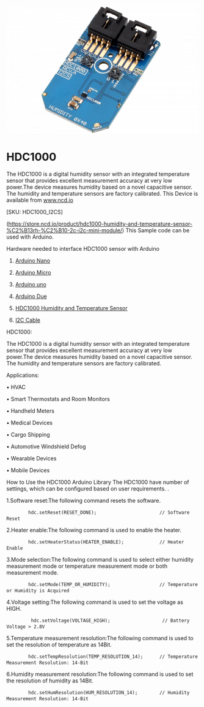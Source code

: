 [![HDC1000](HDC1000_I2C.png)](https://store.ncd.io/product/hdc1000-humidity-and-temperature-sensor-%C2%B13rh-%C2%B10-2c-i2c-mini-module/)

# HDC1000

The HDC1000 is a digital humidity sensor with an integrated temperature sensor that provides excellent measurement accuracy at very low power.The device measures humidity based on a novel capacitive sensor. The humidity and temperature sensors are factory calibrated.
This Device is available from www.ncd.io 

[SKU: HDC1000_I2CS]

(https://store.ncd.io/product/hdc1000-humidity-and-temperature-sensor-%C2%B13rh-%C2%B10-2c-i2c-mini-module/)
This Sample code can be used with Arduino.

Hardware needed to interface HDC1000 sensor with Arduino

1. <a href="https://store.ncd.io/product/i2c-shield-for-arduino-nano/">Arduino Nano</a>

2. <a href="https://store.ncd.io/product/i2c-shield-for-arduino-micro-with-i2c-expansion-port/">Arduino Micro</a>

3. <a href="https://store.ncd.io/product/i2c-shield-for-arduino-uno/">Arduino uno</a>

4. <a href="https://store.ncd.io/product/dual-i2c-shield-for-arduino-due-with-modular-communications-interface/">Arduino Due</a>

5. <a href="https://store.ncd.io/product/hdc1000-humidity-and-temperature-sensor-%C2%B13rh-%C2%B10-2c-i2c-mini-module/">HDC1000 Humidity and Temperature Sensor</a>

6. <a href="https://store.ncd.io/product/i%C2%B2c-cable/">I2C Cable</a>

HDC1000:

The HDC1000 is a digital humidity sensor with an integrated temperature sensor that provides excellent measurement accuracy at very low power.The device measures humidity based on a novel capacitive sensor. The humidity and temperature sensors are factory calibrated.

Applications:

• HVAC

• Smart Thermostats and Room Monitors

• Handheld Meters

• Medical Devices

• Cargo Shipping

• Automotive Windshield Defog

• Wearable Devices

• Mobile Devices

How to Use the HDC1000 Arduino Library
The HDC1000 have number of settings, which can be configured based on user requirements. .

1.Software reset:The following command resets the software.

            hdc.setReset(RESET_DONE);                       // Software Reset

2.Heater enable:The following command is used to enable the heater.

            hdc.setHeaterStatus(HEATER_ENABLE);             // Heater Enable
            
3.Mode selection:The following command is used to select either humidity measurement mode or temperature measurement mode or both measurement mode. 

            hdc.setMode(TEMP_OR_HUMIDITY);                  // Temperature or Humidity is Acquired

4.Voltage setting:The following command is used to set the voltage as HIGH.

             hdc.setVoltage(VOLTAGE_HIGH);                   // Battery Voltage > 2.8V

5.Temperature measurement resolution:The following command is used to set the resolution of temperature as 14Bit.

            hdc.setTempResolution(TEMP_RESOLUTION_14);      // Temperature Measurement Resolution: 14-Bit
            
6.Humidity measurement resolution:The following command is used to set the resolution of humidity as 14Bit.

            hdc.setHumResolution(HUM_RESOLUTION_14);        // Humidity Measurement Resolution: 14-Bit
